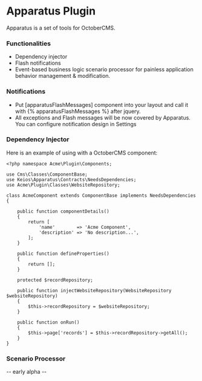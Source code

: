 # Apparatus Plugin #

Apparatus is a set of tools for OctoberCMS.

### Functionalities ###

* Dependency injector
* Flash notifications
* Event-based business logic scenario processor for painless application behavior management & modification. 

### Notifications ###

- Put [apparatusFlashMessages] component into your layout and call it with {% apparatusFlashMessages %} after jquery.
- All exceptions and Flash messages will be now covered by Apparatus. You can configure notification design in Settings

### Dependency Injector ###

Here is an example of using with a OctoberCMS component:

```
<?php namespace Acme\Plugin\Components;

use Cms\Classes\ComponentBase;
use Keios\Apparatus\Contracts\NeedsDependencies;
use Acme\Plugin\Classes\WebsiteRepository;

class AcmeComponent extends ComponentBase implements NeedsDependencies
{

    public function componentDetails()
    {
        return [
            'name'        => 'Acme Component',
            'description' => 'No description...',
        ];
    }

    public function defineProperties()
    {
        return [];
    }

    protected $recordRepository;

    public function injectWebsiteRepository(WebsiteRepository $websiteRepository)
    {
        $this->recordRepository = $websiteRepository;
    }

    public function onRun()
    {
        $this->page['records'] = $this->recordRepository->getAll();
    }
}
```

### Scenario Processor ###

-- early alpha --